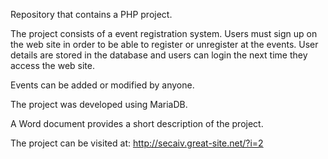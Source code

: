 Repository that contains a PHP project. 

The project consists of a event registration system. Users must sign up on the web site in order to be able to register or unregister at the events. User details are stored in the database and users can login the next time they access the web site.

Events can be added or modified by anyone. 

The project was developed using MariaDB.

A Word document provides a short description of the project.

The project can be visited at:
http://secaiv.great-site.net/?i=2
